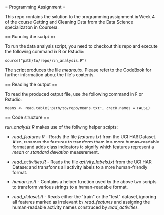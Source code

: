 = Programming Assignment =

This repo contains the solution to the programming assignment in Week 4 of the course
Getting and Cleaning Data from the Data Science specialization in Coursera.

== Running the script ==

To run the data analysis script, you need to checkout this repo and execute the following command in
R or Rstudio:

```
source("path/to/repo/run_analysis.R")
```

The script produces the file *means.txt*. Please refer to the CodeBook for further information
about the file's contents.

== Reading the output ==

To read the produced output file, use the following command in R or Rstudio:

```
means <- read.table("path/to/repo/means.txt", check.names = FALSE)
```

== Code structure ==

*run_analysis.R* makes use of the follwing helper scripts:

 * *read_features.R* - Reads the file _features.txt_ from the UCI HAR Dataset. Also, renames the
 features to transform them in a more human-readable format and adds class indicators to signify
 which features represent a _mean_ or _standard deviation_ measurement.

 * *read_activities.R* - Reads the file _activity\_labels.txt_ from the UCI HAR Dataset and
 transforms all activity labels to a more human-friendly format.

 * *humanize.R* - Contains a helper function used by the above two scripts to transform various
 strings to a human-readable format.

 * *read_dataset.R* - Reads either the "train" or the "test" dataset, ignoring all features marked
 as irrelevant by _read\_features_ and assigning the human-readable activity names construced by
 _read\_activities_.
